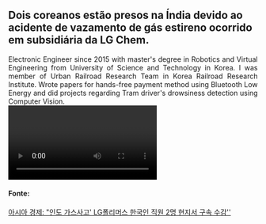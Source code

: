 <h2> Dois coreanos estão presos na Índia devido ao acidente de vazamento de gás estireno ocorrido em subsidiária da LG Chem. </h2>

<div style="text-align: justify"> Electronic Engineer since 2015 with master's degree in Robotics and Virtual Engineering from University of Science and Technology in Korea. I was member of Urban Railroad Research Team in Korea Railroad Research Institute. Wrote papers for hands-free payment method using Bluetooth Low Energy and did projects regarding Tram driver's drowsiness detection using Computer Vision.  </div>

<div>
  <video source="https://www.youtube.com/watch?v=lXqtiZpZhCY"></video>
</div>

<h4> Fonte: </h4>

[아시아 경제: "인도 가스사고' LG폴리머스 한국인 직원 2명 현지서 구속 수감''](https://news.naver.com/main/read.nhn?mode=LSD&mid=shm&sid1=101&oid=277&aid=0004714686)
